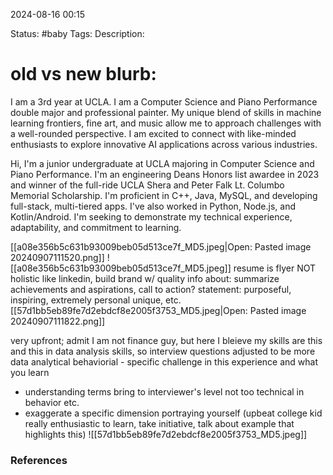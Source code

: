 2024-08-16 00:15

Status: #baby
Tags:
Description:

# old vs new blurb:
I am a 3rd year at UCLA. I am a Computer Science and Piano Performance double major and professional painter. My unique blend of skills in machine learning frontiers, fine art, and music allow me to approach challenges with a well-rounded perspective. I am excited to connect with like-minded enthusiasts to explore innovative AI applications across various industries.

Hi, I'm a junior undergraduate at UCLA majoring in Computer Science and Piano Performance. I'm an engineering Deans Honors list awardee in 2023 and winner of the full-ride UCLA Shera and Peter Falk Lt. Columbo Memorial Scholarship. I'm proficient in C++, Java, MySQL, and developing full-stack, multi-tiered apps. I've also worked in Python, Node.js, and Kotlin/Android. I'm seeking to demonstrate my technical experience, adaptability, and commitment to learning.


[[a08e356b5c631b93009beb05d513ce7f_MD5.jpeg|Open: Pasted image 20240907111520.png]]
![[a08e356b5c631b93009beb05d513ce7f_MD5.jpeg]]
resume is flyer NOT holistic like linkedin, build brand w/ quality info
about: summarize achievements and aspirations, call to action? 
	statement: purposeful, inspiring, extremely personal unique, etc. 
[[57d1bb5eb89fe7d2ebdcf8e2005f3753_MD5.jpeg|Open: Pasted image 20240907111822.png]]

very upfront; admit I am not finance guy, but here I bleieve my skills are this and this in data analysis skills, so interview questions adjusted to be more data analytical 
behaviorial - specific challenge in this experience and what you learn
- understanding terms bring to interviewer's level not too technical in behavior etc. 
- exaggerate a specific dimension portraying yourself (upbeat college kid really enthusiastic to learn, take initiative, talk about example that highlights this)
![[57d1bb5eb89fe7d2ebdcf8e2005f3753_MD5.jpeg]]
### References
